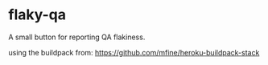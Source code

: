 # flaky-qa

A small button for reporting QA flakiness.

using the buildpack from: https://github.com/mfine/heroku-buildpack-stack
